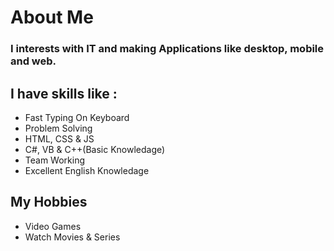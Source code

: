 # About Me

### I interests with IT and making Applications like desktop, mobile and web.

## I have skills like :

- Fast Typing On Keyboard
- Problem Solving 
- HTML, CSS & JS
- C#, VB & C++(Basic Knowledage)
- Team Working
- Excellent English Knowledage

## My Hobbies

- Video Games
- Watch Movies & Series

<!--
**AsemAbuOthman/AsemAbuOthman** is a ✨ _special_ ✨ repository because its `README.md` (this file) appears on your GitHub profile.

Here are some ideas to get you started:

- 🔭 I’m currently working on ...
- 🌱 I’m currently learning ...
- 👯 I’m looking to collaborate on ...
- 🤔 I’m looking for help with ...
- 💬 Ask me about ...
- 📫 How to reach me: ...
- 😄 Pronouns: ...
- ⚡ Fun fact: ...
-->
